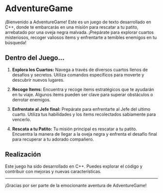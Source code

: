# AdventureGame

¡Bienvenido a AdventureGame! Este es un juego de texto desarrollado en C++, donde te embarcarás en una misión para rescatar a tu patito, arrebatado por una oveja negra malvada. ¡Prepárate para explorar cuartos misteriosos, recoger valiosos items y enfrentarte a temibles enemigos en tu búsqueda!

## Dentro del Juego...

1. **Explora los Cuartos:** Navega a través de diversos cuartos llenos de desafíos y secretos. Utiliza comandos específicos para moverte y descubrir nuevos lugares.

2. **Recoge Items:** Encuentra y recoge items estratégicos que te ayudarán en tu viaje. Algunos items pueden ser clave para superar obstáculos o derrotar enemigos.

3. **Enfrentate al Jefe final:** Prepárate para enfrentarte al Jefe del ultimo cuarto. Utiliza tus habilidades y los items recolectados sabiamente para vencerlo.

4. **Rescata a tu Patito:** Tu misión principal es rescatar a tu patito. Encuentra la manera de llegar a la oveja negra y enfrenta el desafío final para recuperar a tu adorado compañero.

## Realización

Este juego ha sido desarrollado en C++. Puedes explorar el código y contribuir con mejoras y nuevas características.

---

¡Gracias por ser parte de la emocionante aventura de AdventureGame!
